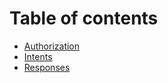 # Table of contents

* [Authorization](README.md)
* [Intents](intents.md)
* [Responses](responses.md)


